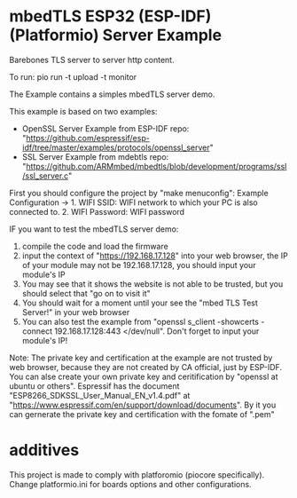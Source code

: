 # mbedTLS ESP32 (ESP-IDF)(Platformio) Server Example

Barebones TLS server to server http content.


To run: 
  pio run -t upload -t monitor
 

The Example contains a simples mbedTLS server demo.

This example is based on two examples:
  - OpenSSL Server Example from ESP-IDF repo: "https://github.com/espressif/esp-idf/tree/master/examples/protocols/openssl_server"
  - SSL	Server Example from mdebtls repo: "https://github.com/ARMmbed/mbedtls/blob/development/programs/ssl/ssl_server.c" 

First you should configure the project by "make menuconfig":
  Example Configuration -> 
    1. WIFI SSID: WIFI network to which your PC is also connected to. 
    2. WIFI Password: WIFI password
    
IF you want to test the mbedTLS server demo: 
  1. compile the code and load the firmware 
  2. input the context of "https://192.168.17.128" into your web browser, the IP of your module may not be 192.168.17.128, you should input your module's IP
  3. You may see that it shows the website is not able to be trusted, but you should select that "go on to visit it"
  4. You should wait for a moment until your see the "mbed TLS Test Server!" in your web browser
  5. You can also test the example from "openssl s_client -showcerts -connect 192.168.17.128:443 </dev/null". Don't forget to input your module's IP!
  
Note:
  The private key and certification at the example are not trusted by web browser, because they are not created by CA official, just by ESP-IDF.
  You can alse create your own private key and ceritification by "openssl at ubuntu or others". 
  Espressif has the document "ESP8266_SDKSSL_User_Manual_EN_v1.4.pdf" at "https://www.espressif.com/en/support/download/documents". By it you can gernerate the private key and certification with the fomate of ".pem"


# additives
  This project is made to comply with platforomio (piocore specifically).
  Change platformio.ini for boards options and other configurations.
